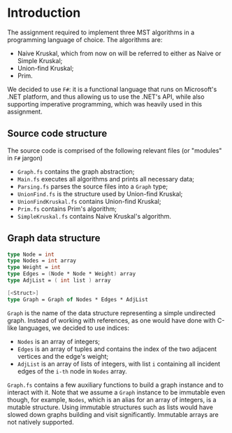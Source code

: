 # Introduction

The assignment required to implement three MST algorithms in a programming language of choice.
The algorithms are: 

 - Naive Kruskal, which from now on will be referred to either as Naive or Simple Kruskal;
 - Union-find Kruskal;
 - Prim.

We decided to use `F#`: it is a functional language that runs on Microsoft's .NET platform, 
and thus allowing us to use the .NET's API, while also supporting imperative programming, which was heavily used in this assignment.

## Source code structure

The source code is comprised of the following relevant files (or "modules" in `F#` jargon)

 - `Graph.fs` contains the graph abstraction;
 - `Main.fs` executes all algorithms and prints all necessary data;
 - `Parsing.fs` parses the source files into a `Graph` type;
 - `UnionFind.fs` is the structure used by Union-find Kruskal;
 - `UnionFindKruskal.fs` contains Union-find Kruskal;
 - `Prim.fs` contains Prim's algorithm;
 - `SimpleKruskal.fs` contains Naive Kruskal's algorithm.

## Graph data structure

```fsharp
type Node = int
type Nodes = int array
type Weight = int
type Edges = (Node * Node * Weight) array
type AdjList = ( int list ) array

[<Struct>]
type Graph = Graph of Nodes * Edges * AdjList
```

`Graph` is the name of the data structure representing a simple undirected 
graph. Instead of working with references, as one would have done with C-like 
languages, we decided to use indices:

 - `Nodes` is an array of integers; 
 - `Edges` is an array of tuples and contains the index of the two adjacent 
 vertices and the edge's weight; 
 - `AdjList` is an array of lists of integers, with list `i` containing all 
incident edges of the `i-th` node in `Nodes` array.

`Graph.fs` contains a few auxiliary functions to build a graph instance and 
to interact with it. Note that we assume a `Graph` instance to be immutable 
even though, for example, `Nodes`, which is an alias for an array of integers, 
is a mutable structure. 
Using immutable structures such as lists would have slowed down graphs 
building and visit significantly. Immutable arrays are not natively supported.